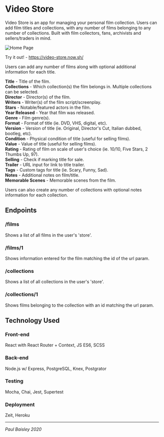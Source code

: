 # Video Store

Video Store is an app for managing your personal film collection. Users can add film titles and collections, with any number of films belonging to any number of collections. Built with film collectors, fans, archivists and sellers/traders in mind.

![Home Page](./src/images/screenshots/home.png)

Try it out! - https://video-store.now.sh/

Users can add any number of films along with optional additional information for each title.

**Title** - Title of the film.   
**Collections** - Which collection(s) the film belongs in. Multiple collections can be selected.    
**Director** - Director(s) of the film.  
**Writers** - Writer(s) of the film script/screenplay.  
**Stars** - Notable/featured actors in the film.  
**Year Released** - Year that film was released.  
**Genre** - Film genre(s).  
**Format** - Format of title (ie. DVD, VHS, digital, etc).      
**Version** - Version of title (ie. Original, Director's Cut, Italian dubbed, bootleg, etc).      
**Condition** - Physical condition of title (useful for selling films).  
**Value** - Value of title (useful for selling films).  
**Rating** - Rating of film on scale of user's choice (ie. 10/10, Five Stars, 2 Thumbs Up, 97).  
**Selling** - Check if marking title for sale.  
**Trailer** - URL input for link to title trailer.  
**Tags** - Custom tags for title (ie. Scary, Funny, Sad).  
**Notes** - Additional notes on film/title.  
**Memorable Scenes** - Memorable scenes from the film.

Users can also create any number of collections with optional notes information for each collection.

## Endpoints

### /films

Shows a list of all films in the user's 'store'.

### /films/1

Shows information entered for the film matching the id of the url param.

### /collections

Shows a list of all collections in the user's 'store'.

### /collections/1

Shows films belonging to the collection with an id matching the url param.

## Technology Used

### Front-end
React with React Router + Context, JS ES6, SCSS

### Back-end
Node.js w/ Express, PostgreSQL, Knex, Postgrator

### Testing
Mocha, Chai, Jest, Supertest

### Deployment
Zeit, Heroku

-----------------

*Paul Baisley 2020*